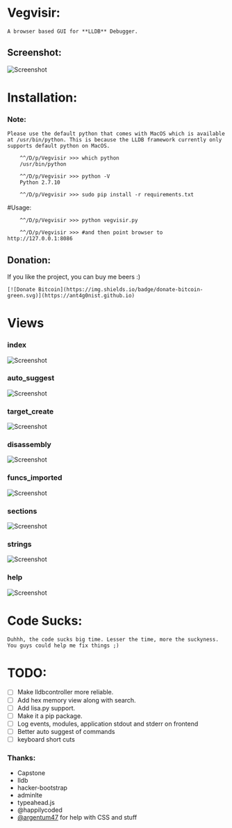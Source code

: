 # Vegvisir:

	A browser based GUI for **LLDB** Debugger. 

## Screenshot:
![Screenshot](https://raw.githubusercontent.com/ant4g0nist/vegvisir/master/Screenshots/target_create.png)

# Installation:

### Note:
 	Please use the default python that comes with MacOS which is available at /usr/bin/python. This is because the LLDB framework currently only supports default python on MacOS.

~~~
	^^/D/p/Vegvisir >>> which python
	/usr/bin/python

	^^/D/p/Vegvisir >>> python -V
	Python 2.7.10
	
	^^/D/p/Vegvisir >>> sudo pip install -r requirements.txt

~~~

#Usage:

~~~
	^^/D/p/Vegvisir >>> python vegvisir.py

	^^/D/p/Vegvisir >>> #and then point browser to http://127.0.0.1:8086
~~~

## Donation:

If you like the project, you can buy me beers :) 

 	[![Donate Bitcoin](https://img.shields.io/badge/donate-bitcoin-green.svg)](https://ant4g0nist.github.io)

# Views

### index
![Screenshot](https://raw.githubusercontent.com/ant4g0nist/vegvisir/master/Screenshots/blank.png)

### auto_suggest
![Screenshot](https://raw.githubusercontent.com/ant4g0nist/vegvisir/master/Screenshots/auto_suggest.png)

### target_create
![Screenshot](https://raw.githubusercontent.com/ant4g0nist/vegvisir/master/Screenshots/target_create.png)

### disassembly
![Screenshot](https://raw.githubusercontent.com/ant4g0nist/vegvisir/master/Screenshots/funcs.png)

### funcs_imported
![Screenshot](https://raw.githubusercontent.com/ant4g0nist/vegvisir/master/Screenshots/funcs_imported.png)

### sections
![Screenshot](https://raw.githubusercontent.com/ant4g0nist/vegvisir/master/Screenshots/sections.png)

### strings
![Screenshot](https://raw.githubusercontent.com/ant4g0nist/vegvisir/master/Screenshots/strings.png)

### help
![Screenshot](https://raw.githubusercontent.com/ant4g0nist/vegvisir/master/Screenshots/help.png)


# Code Sucks:
	Duhhh, the code sucks big time. Lesser the time, more the suckyness. You guys could help me fix things ;)

# TODO:

- [ ] Make lldbcontroller more reliable.
- [ ] Add hex memory view along with search.
- [ ] Add lisa.py support.
- [ ] Make it a pip package.
- [ ] Log events, modules, application stdout and stderr on frontend
- [ ] Better auto suggest of commands
- [ ] keyboard short cuts

### Thanks:

- Capstone
- lldb
- hacker-bootstrap
- adminlte
- typeahead.js
- @happilycoded 
- [@argentum47](https://github.com/argentum47) for help with CSS and stuff

